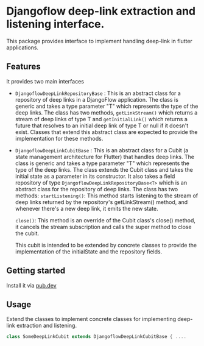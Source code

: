 # Djangoflow deep-link extraction and listening interface.

This package provides interface to implement handling deep-link in flutter applications.

## Features

It provides two main interfaces

- `DjangoflowDeepLinkRepositoryBase` : This is an abstract class for a repository of deep links in a DjangoFlow application. The class is generic and takes a type parameter "T" which represents the type of the deep links. The class has two methods, `getLinkStream()` which returns a stream of deep links of type T and `getInitialLink()` which returns a future that resolves to an initial deep link of type T or null if it doesn't exist. Classes that extend this abstract class are expected to provide the implementation for these methods.

- `DjangoflowDeepLinkCubitBase` : This is an abstract class for a Cubit (a state management architecture for Flutter) that handles deep links. The class is generic and takes a type parameter "T" which represents the type of the deep links. The class extends the Cubit class and takes the initial state as a parameter in its constructor. It also takes a field repository of type `DjangoflowDeepLinkRepositoryBase<T>` which is an abstract class for the repository of deep links.
  The class has two methods:
  `startListening()`: This method starts listening to the stream of deep links returned by the repository's getLinkStream() method, and whenever there's a new deep link, it emits the new state.

  `close()`: This method is an override of the Cubit class's close() method, it cancels the stream subscription and calls the super method to close the cubit.

  This cubit is intended to be extended by concrete classes to provide the implementation of the initialState and the repository fields.

## Getting started

Install it via [pub.dev](https://pub.dev/packages/djangoflow_deep_link_interface/install)

## Usage

Extend the classes to implement concrete classes for implementing deep-link extraction and listening.

```dart
class SomeDeepLinkCubit extends DjangoflowDeepLinkCubitBase { ....
```
